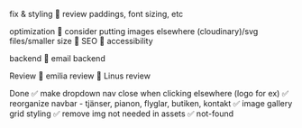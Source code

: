 fix & styling
🦋 review paddings, font sizing, etc

optimization
🦋 consider putting images elsewhere (cloudinary)/svg files/smaller size
🦋 SEO
🦋 accessibility

backend
🦋 email backend

Review
🦋 emilia review
🦋 Linus review

Done
✅ make dropdown nav close when clicking elsewhere (logo for ex)
✅ reorganize navbar - tjänser, pianon, flyglar, butiken, kontakt
✅ image gallery grid styling
✅ remove img not needed in assets
✅ not-found
